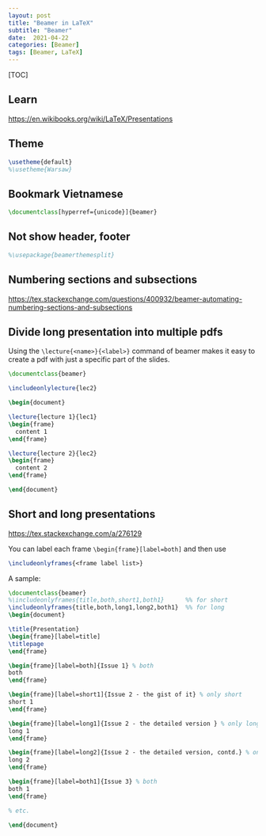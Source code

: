 ```yaml
---
layout: post
title: "Beamer in LaTeX"
subtitle: "Beamer"
date:  2021-04-22
categories: [Beamer]
tags: [Beamer, LaTeX]
---
```


[TOC]

## Learn

https://en.wikibooks.org/wiki/LaTeX/Presentations

## Theme

```latex
\usetheme{default}
%\usetheme{Warsaw}
```

## Bookmark Vietnamese

```latex
\documentclass[hyperref={unicode}]{beamer}
```

## Not show header, footer

```latex
%\usepackage{beamerthemesplit}
```

## Numbering sections and subsections

https://tex.stackexchange.com/questions/400932/beamer-automating-numbering-sections-and-subsections

## Divide long presentation into multiple pdfs

Using the `\lecture{<name>}{<label>}` command of beamer makes it easy to create a pdf with just a specific part of the slides.

```latex
\documentclass{beamer}

\includeonlylecture{lec2}

\begin{document}

\lecture{lecture 1}{lec1}
\begin{frame}
  content 1
\end{frame}

\lecture{lecture 2}{lec2}
\begin{frame}
  content 2
\end{frame}

\end{document}
```

## Short and long presentations

https://tex.stackexchange.com/a/276129

You can label each frame `\begin{frame}[label=both]` and then use

```tex
\includeonlyframes{<frame label list>}
```

A sample:

```latex
\documentclass{beamer}
%\includeonlyframes{title,both,short1,both1}      %% for short
\includeonlyframes{title,both,long1,long2,both1}  %% for long
\begin{document}

\title{Presentation}
\begin{frame}[label=title]
\titlepage
\end{frame}

\begin{frame}[label=both]{Issue 1} % both
both
\end{frame}

\begin{frame}[label=short1]{Issue 2 - the gist of it} % only short
short 1
\end{frame}

\begin{frame}[label=long1]{Issue 2 - the detailed version } % only long
long 1
\end{frame}

\begin{frame}[label=long2]{Issue 2 - the detailed version, contd.} % only long
long 2
\end{frame}

\begin{frame}[label=both1]{Issue 3} % both
both 1
\end{frame}

% etc.

\end{document}
```

